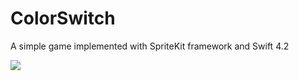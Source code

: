# ColorSwitch

A simple game implemented with SpriteKit framework and Swift 4.2

![](https://www.dropbox.com/s/5idom4z0g5fpulo/color_switch.gif?raw=1)
